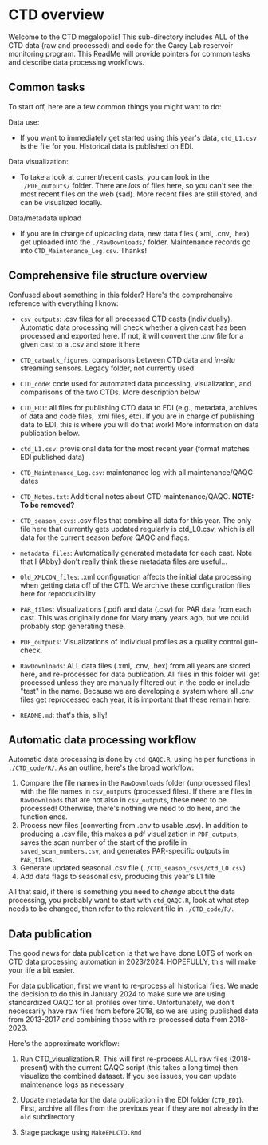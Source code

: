# CTD overview

Welcome to the CTD megalopolis! This sub-directory includes ALL of the CTD data (raw and processed) and code for the Carey Lab reservoir monitoring program. This ReadMe will provide pointers for common tasks and describe data processing workflows.

## Common tasks

To start off, here are a few common things you might want to do:

Data use:

-   If you want to immediately get started using this year's data, `ctd_L1.csv` is the file for you. Historical data is published on EDI.

Data visualization:

-   To take a look at current/recent casts, you can look in the `./PDF_outputs/` folder. There are *lots* of files here, so you can't see the most recent files on the web (sad). More recent files are still stored, and can be visualized locally.

Data/metadata upload

-   If you are in charge of uploading data, new data files (.xml, .cnv, .hex) get uploaded into the `./RawDownloads/` folder. Maintenance records go into `CTD_Maintenance_Log.csv`. Thanks!

## Comprehensive file structure overview

Confused about something in this folder? Here's the comprehensive reference with everything I know:

-   `csv_outputs`: .csv files for all processed CTD casts (individually). Automatic data processing will check whether a given cast has been processed and exported here. If not, it will convert the .cnv file for a given cast to a .csv and store it here

-   `CTD_catwalk_figures`: comparisons between CTD data and *in-situ* streaming sensors. Legacy folder, not currently used

-   `CTD_code`: code used for automated data processing, visualization, and comparisons of the two CTDs. More description below

-   `CTD_EDI`: all files for publishing CTD data to EDI (e.g., metadata, archives of data and code files, .xml files, etc). If you are in charge of publishing data to EDI, this is where you will do that work! More information on data publication below.

-   `ctd_L1.csv`: provisional data for the most recent year (format matches EDI published data)

-   `CTD_Maintenance_Log.csv`: maintenance log with all maintenance/QAQC dates

-   `CTD_Notes.txt`: Additional notes about CTD maintenance/QAQC. **NOTE: To be removed?**

-   `CTD_season_csvs`: .csv files that combine all data for this year. The only file here that currently gets updated regularly is ctd_L0.csv, which is all data for the current season *before* QAQC and flags.

-   `metadata_files`: Automatically generated metadata for each cast. Note that I (Abby) don't really think these metadata files are useful...

-   `Old_XMLCON_files`: .xml configuration affects the initial data processing when getting data off of the CTD. We archive these configuration files here for reproducibility

-   `PAR_files`: Visualizations (.pdf) and data (.csv) for PAR data from each cast. This was originally done for Mary many years ago, but we could probably stop generating these.

-   `PDF_outputs`: Visualizations of individual profiles as a quality control gut-check.

-   `RawDownloads`: ALL data files (.xml, .cnv, .hex) from all years are stored here, and re-processed for data publication. All files in this folder will get processed unless they are manually filtered out in the code or include "test" in the name. Because we are developing a system where all .cnv files get reprocessed each year, it is important that these remain here.

-   `README.md`: that's this, silly!

## Automatic data processing workflow

Automatic data processing is done by `ctd_QAQC.R`, using helper functions in `./CTD_code/R/`. As an outline, here's the broad workflow:

1.  Compare the file names in the `RawDownloads` folder (unprocessed files) with the file names in `csv_outputs` (processed files). If there are files in `RawDownloads` that are not also in `csv_outputs`, these need to be processed! Otherwise, there's nothing we need to do here, and the function ends.
2.  Process new files (converting from .cnv to usable .csv). In addition to producing a .csv file, this makes a pdf visualization in `PDF_outputs`, saves the scan number of the start of the profile in `saved_scan_numbers.csv`, and generates PAR-specific outputs in `PAR_files`.
3.  Generate updated seasonal .csv file (`./CTD_season_csvs/ctd_L0.csv`)
4.  Add data flags to seasonal csv, producing this year's L1 file

All that said, if there is something you need to *change* about the data processing, you probably want to start with `ctd_QAQC.R`, look at what step needs to be changed, then refer to the relevant file in `./CTD_code/R/`.

## Data publication

The good news for data publication is that we have done LOTS of work on CTD data processing automation in 2023/2024. HOPEFULLY, this will make your life a bit easier.

For data publication, first we want to re-process all historical files. We made the decision to do this in January 2024 to make sure we are using standardized QAQC for all profiles over time. Unfortunately, we don't necessarily have raw files from before 2018, so we are using published data from 2013-2017 and combining those with re-processed data from 2018-2023.

Here's the approximate workflow:

1.  Run CTD_visualization.R. This will first re-process ALL raw files (2018-present) with the current QAQC script (this takes a long time) then visualize the combined dataset. If you see issues, you can update maintenance logs as necessary

2.  Update metadata for the data publication in the EDI folder (`CTD_EDI`). First, archive all files from the previous year if they are not already in the `old` subdirectory

3.  Stage package using `MakeEMLCTD.Rmd`
